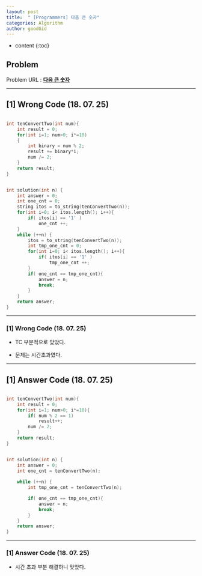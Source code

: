 ```yaml
---
layout: post
title:  " [Programmers] 다음 큰 숫자"
categories: Algorithm
author: goodGid
---
```

* content
{:toc}


## Problem 
Problem URL : **[다음 큰 숫자](https://programmers.co.kr/learn/courses/30/lessons/12911)**

---

## [1] Wrong Code (18. 07. 25)

``` cpp

int tenConvertTwo(int num){
    int result = 0;
    for(int i=1; num>0; i*=10)
    {
        int binary = num % 2;
        result += binary*i;
        num /= 2;
    }
    return result;
}


int solution(int n) {
    int answer = 0;
    int one_cnt = 0;
    string itos = to_string(tenConvertTwo(n));
    for(int i=0; i< itos.length(); i++){
        if( itos[i] == '1' )
            one_cnt ++;
    }
    while (++n) {
        itos = to_string(tenConvertTwo(n));
        int tmp_one_cnt = 0;
        for(int i=0; i< itos.length(); i++){
            if( itos[i] == '1' )
                tmp_one_cnt ++;
        }
        if( one_cnt == tmp_one_cnt){
            answer = n;
            break;
        }
    }
    return answer;
}


```

---

### [1] Wrong Code (18. 07. 25)

* TC 부분적으로 맞았다. 

* 문제는 시간초과였다.

---

## [1] Answer Code (18. 07. 25)

``` cpp

int tenConvertTwo(int num){
    int result = 0;
    for(int i=1; num>0; i*=10){
        if( num % 2 == 1)
            result++;
        num /= 2;
    }
    return result;
}


int solution(int n) {
    int answer = 0;
    int one_cnt = tenConvertTwo(n);
    
    while (++n) {
        int tmp_one_cnt = tenConvertTwo(n);

        if( one_cnt == tmp_one_cnt){
            answer = n;
            break;
        }
    }
    return answer;
}

```

---

### [1] Answer Code (18. 07. 25)

* 시간 초과 부분 해결하니 맞았다.